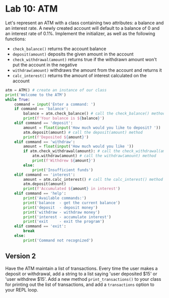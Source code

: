 # Lab 10: ATM

Let's represent an ATM with a class containing two attributes: a balance and an interest rate. A newly created account will default to a balance of 0 and an interest rate of 0.1%. Implement the initializer, as well as the following functions:

- `check_balance()` returns the account balance
- `deposit(amount)` deposits the given amount in the account
- `check_withdrawal(amount)` returns true if the withdrawn amount won't put the account in the negative
- `withdraw(amount)` withdraws the amount from the account and returns it
- `calc_interest()` returns the amount of interest calculated on the account


```python
atm = ATM() # create an instance of our class
print('Welcome to the ATM')
while True:
    command = input('Enter a command: ')
    if command == 'balance':
        balance = atm.check_balance() # call the check_balance() method
        print(f'Your balance is ${balance}')
    elif command == 'deposit':
        amount = float(input('How much would you like to deposit? '))
        atm.deposit(amount) # call the deposit(amount) method
        print(f'Deposited ${amount}')
    elif command == 'withdraw':
        amount = float(input('How much would you like '))
        if atm.check_withdrawal(amount): # call the check_withdrawal(amount) method
            atm.withdraw(amount) # call the withdraw(amount) method
            print(f'Withdrew ${amount}')
        else:
            print('Insufficient funds')
    elif command == 'interest':
        amount = atm.calc_interest() # call the calc_interest() method
        atm.deposit(amount)
        print(f'Accumulated ${amount} in interest')
    elif command == 'help':
        print('Available commands:')
        print('balance  - get the current balance')
        print('deposit  - deposit money')
        print('withdraw - withdraw money')
        print('interest - accumulate interest')
        print('exit     - exit the program')
    elif command == 'exit':
        break
    else:
        print('Command not recognized')
```

## Version 2

Have the ATM maintain a list of transactions. Every time the user makes a deposit or withdrawal, add a string to a list saying 'user deposited $15' or 'user withdrew $15'. Add a new method `print_transactions()` to your class for printing out the list of transactions, and add a `transactions` option to your REPL loop.
